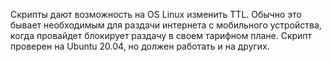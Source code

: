 Скрипты дают возможность на OS Linux изменить TTL.
Обычно это бывает необходимым для раздачи интернета с мобильного устройства, когда провайдет блокирует раздачу в своем тарифном плане.
Скрипт проверен на Ubuntu 20.04, но должен работать и на других.